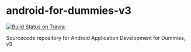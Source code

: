 android-for-dummies-v3
======================

[![Build Status on Travis:](https://travis-ci.org/emmby/android-for-dummies-v3.svg?branch=master)](https://travis-ci.org/emmby/android-for-dummies-v3)

Sourcecode repository for Android Application Development for Dummies, v3
